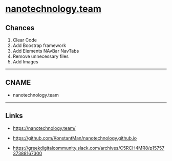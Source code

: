 # [nanotechnology.team](https://nanotechnology.team/)

## Chances

1. Clear Code
2. Add Boostrap framework
3. Add Elements NAvBar NavTabs
4. Remove unnecessary files 
5. Add Images

---

## CNAME
- nanotechnology.team

---

## Links

- https://nanotechnology.team/

- https://github.com/KonstantMan/nanotechnology.github.io

- https://greekdigitalcommunity.slack.com/archives/C5RCH4MR8/p1575737388167300
